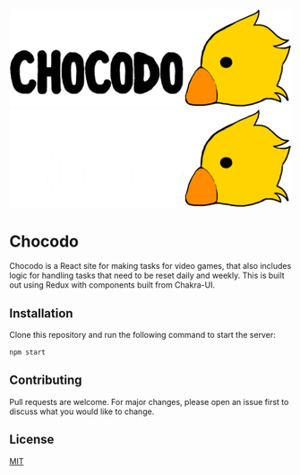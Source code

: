 ![GitHub-Mark-Light](src/images/chocodoLight.png)
![GitHub-Mark-Dark](src/images/chocodoDark.png)

# Chocodo

Chocodo is a React site for making tasks for video games, that also includes logic for handling tasks that need to be reset daily and weekly. This is built out using Redux with components built from Chakra-UI.

## Installation

Clone this repository and run the following command to start the server:

```bash
npm start
```

## Contributing
Pull requests are welcome. For major changes, please open an issue first to discuss what you would like to change.

## License
[MIT](https://choosealicense.com/licenses/mit/)
